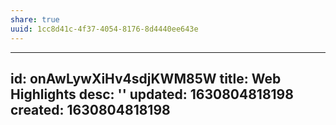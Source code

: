 ```yaml
---
share: true
uuid: 1cc8d41c-4f37-4054-8176-8d4440ee643e
---
```

---
id: onAwLywXiHv4sdjKWM85W
title: Web Highlights
desc: ''
updated: 1630804818198
created: 1630804818198
---

